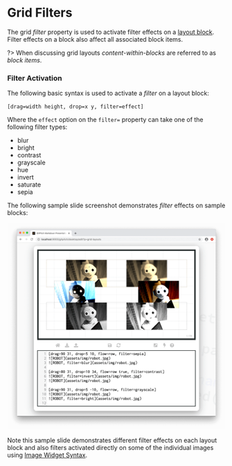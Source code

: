 # Grid Filters

The grid *filter* property is used to activate filter effects on a [layout block](/grid-layouts/drag-and-drop.md). Filter effects on a block also affect all associated block items.

?> When discussing grid layouts *content-within-blocks* are referred to as *block items*.

### Filter Activation

The following basic syntax is used to activate a *filter* on a layout block:

```
[drag=width height, drop=x y, filter=effect]
```

Where the `effect` option on the `filter=` property can take one of the following filter types:

- blur
- bright
- contrast
- grayscale
- hue
- invert
- saturate
- sepia

The following sample slide screenshot demonstrates *filter* effects on sample blocks:

![Sample slide demonstrating grid layouts filters](../_images/gitpitch-grid-layouts-filters.png)

Note this sample slide demonstrates different filter effects on each layout block and also filters activated directly on some of the individual images using [Image Widget Syntax](/images/inline.md).

